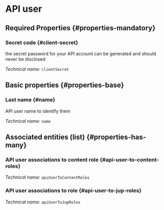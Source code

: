 # API user
<!--- THIS FILE IS GENERATED PLEASE DO NOT EDIT IT DIRECTLY --->



<OH code="apiUser"/>




## Required Properties {#properties-mandatory}
    
### Secret code {#client-secret}

the secret password for your API account can be generated and should never be disclosed

*Technical name:* ```clientSecret```
<PH code="apiUser:clientSecret"/>

    


## Basic properties {#properties-base}
    
### Last name {#name}

API user name to identify them

*Technical name:* ```name```
<PH code="apiUser:name"/>

    



## Associated entities (list) {#properties-has-many}

### API user associations to content role {#api-user-to-content-roles}



*Technical name:* ```apiUserToContentRoles```
<PH code="apiUser:apiUserToContentRoles"/>

### API user associations to role {#api-user-to-jup-roles}



*Technical name:* ```apiUserToJupRoles```
<PH code="apiUser:apiUserToJupRoles"/>




